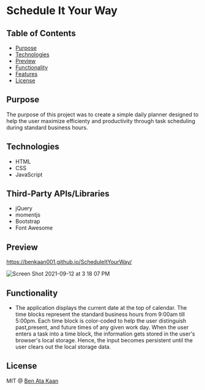 # Schedule It Your Way

## Table of Contents

* [Purpose](#purpose)
* [Technologies](#technologies)
* [Preview](#preview)
* [Functionality](#functionality)
* [Features](#features)
* [License](#license)

## Purpose

The purpose of this project was to create a simple daily planner designed to help the user maximize efficienty and productivity through task scheduling during standard business hours.  


## Technologies

* HTML
* CSS
* JavaScript

## Third-Party APIs/Libraries

* jQuery
* momentjs
* Bootstrap
* Font Awesome



## Preview

https://benkaan001.github.io/ScheduleItYourWay/ 


![Screen Shot 2021-09-12 at 3 18 07 PM](https://user-images.githubusercontent.com/88162275/133001611-139ecd03-98ed-46dd-b442-b2bc23207308.png)


## Functionality

*  The application displays the current date at the top of calendar. The time blocks represent the standard business hours from 9:00am till 5:00pm. Each time block is color-coded to help the user distinguish past,present, and future times of any given work day. When the user enters a task into a time block, the information gets stored in the user's browser's local storage. Hence, the input becomes persistent until the user clears out the local storage data. 


## License

MIT @ [Ben Ata Kaan](https://github.com/benkaan001)
